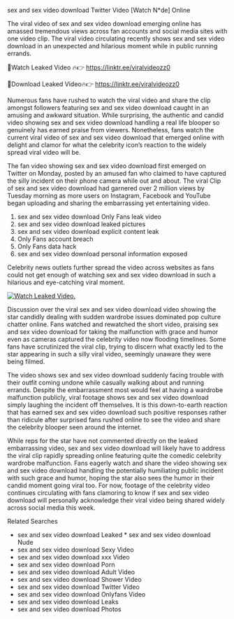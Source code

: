 ﻿sex and sex video download Twitter Video [Watch N*de] Online

The viral video of ﻿sex and sex video download emerging online has amassed tremendous views across fan accounts and social media sites with one video clip. The viral video circulating recently shows ﻿sex and sex video download in an unexpected and hilarious moment while in public running errands. 

🔴Watch Leaked Video 🔥👉  https://linktr.ee/viralvideozz0 

🔴Download Leaked Video🔥👉  https://linktr.ee/viralvideozz0 

Numerous fans have rushed to watch the viral video and share the clip amongst followers featuring ﻿sex and sex video download caught in an amusing and awkward situation. While surprising, the authentic and candid video showing ﻿sex and sex video download handling a real life blooper so genuinely has earned praise from viewers. Nonetheless, fans watch the current viral video of ﻿sex and sex video download that emerged online with delight and clamor for what the celebrity icon’s reaction to the widely spread viral video will be.

The fan video showing ﻿sex and sex video download first emerged on Twitter on Monday, posted by an amused fan who claimed to have captured the silly incident on their phone camera while out and about. The viral Clip of ﻿sex and sex video download had garnered over 2 million views by Tuesday morning as more users on Instagram, Facebook and YouTube began uploading and sharing the embarrassing yet entertaining video. 

1. ﻿sex and sex video download Only Fans leak video
2. ﻿sex and sex video download leaked pictures
3. ﻿sex and sex video download explicit content leak
4. Only Fans account breach
5. Only Fans data hack
6. ﻿sex and sex video download personal information exposed

Celebrity news outlets further spread the video across websites as fans could not get enough of watching ﻿sex and sex video download in such a hilarious and eye-catching viral moment. 

[![Watch Leaked Video.](https://miro.medium.com/v2/resize:fit:828/format:webp/1*cilzJN44JGOrTw9NJCrNHA.gif "Watch Leaked Video")](https://linktr.ee/viralvideozz0)

Discussion over the viral ﻿sex and sex video download video showing the star candidly dealing with sudden wardrobe issues dominated pop culture chatter online. Fans watched and rewatched the short video, praising ﻿sex and sex video download for taking the malfunction with grace and humor even as cameras captured the celebrity video now flooding timelines. Some fans have scrutinized the viral clip, trying to discern what exactly led to the star appearing in such a silly viral video, seemingly unaware they were being filmed.

The video shows ﻿sex and sex video download suddenly facing trouble with their outfit coming undone while casually walking about and running errands. Despite the embarrassment most would feel at having a wardrobe malfunction publicly, viral footage shows ﻿sex and sex video download simply laughing the incident off themselves. It is this down-to-earth reaction that has earned ﻿sex and sex video download such positive responses rather than ridicule after surprised fans rushed online to see the video and share the celebrity blooper seen around the internet.  

While reps for the star have not commented directly on the leaked embarrassing video, ﻿sex and sex video download will likely have to address the viral clip rapidly spreading online featuring quite the comedic celebrity wardrobe malfunction. Fans eagerly watch and share the video showing ﻿sex and sex video download handling the potentially humiliating public incident with such grace and humor, hoping the star also sees the humor in their candid moment going viral too. For now, footage of the celebrity video continues circulating with fans clamoring to know if ﻿sex and sex video download will personally acknowledge their viral video being shared widely across social media this week.

Related Searches
* ﻿sex and sex video download Leaked
﻿* sex and sex video download Nude
* ﻿sex and sex video download Sexy Video
* ﻿sex and sex video download xxx Video
* ﻿sex and sex video download Porn
* ﻿sex and sex video download Adult Video
* ﻿sex and sex video download Shower Video
* ﻿sex and sex video download Twitter Video
* ﻿sex and sex video download Onlyfans Video
* ﻿sex and sex video download Leaks
* ﻿sex and sex video download Photos